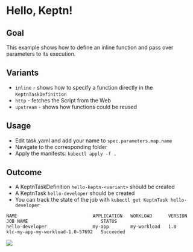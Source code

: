 # Hello, Keptn!

## Goal
This example shows how to define an inline function and pass over parameters to its execution.

## Variants
* `inline` - shows how to specify a function directly in the `KeptnTaskDefinition`
* `http` - fetches the Script from the Web
* `upstream` - shows how functions could be reused

## Usage

* Edit task.yaml and add your name to `spec.parameters.map.name`
* Navigate to the corresponding folder
* Apply the manifests: `kubectl apply -f .`

## Outcome

* A KeptnTaskDefinition `hello-keptn-<variant>` should be created
* A KeptnTask `hello-developer` should be created
* You can track the state of the job with `kubectl get KeptnTask hello-developer`
```                                                                                                          
NAME                            APPLICATION   WORKLOAD      VERSION   JOB NAME                           STATUS
hello-developer                 my-app        my-workload   1.0       klc-my-app-my-workload-1.0-57692   Succeeded
```

<img referrerpolicy="no-referrer-when-downgrade" src="https://static.scarf.sh/a.png?x-pxid=858843d8-8da2-4ce5-a325-e5321c770a78" />